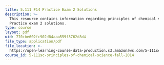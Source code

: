 ```yaml
---
title: 5.111 F14 Practice Exam 2 Solutions
description: >-
  This resource contains information regarding principles of chemical science:
  Practice exam 2 solutions.
type: course
layout: pdf
uid: 770cbe602fc902d84aaa559f3762d8d4
file_type: application/pdf
file_location: >-
  https://open-learning-course-data-production.s3.amazonaws.com/5-111sc-principles-of-chemical-science-fall-2014/770cbe602fc902d84aaa559f3762d8d4_MIT5_111F14_PractExam2Sol.pdf
course_id: 5-111sc-principles-of-chemical-science-fall-2014
---
```

